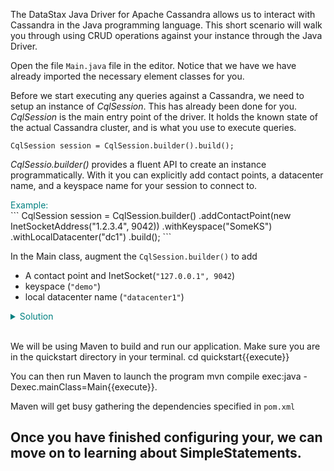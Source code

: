 The DataStax Java Driver for Apache Cassandra allows us to interact with Cassandra in the Java programming language.
This short scenario will walk you through using CRUD operations against your instance through the Java Driver.

Open the file `Main.java` file in the editor. Notice that we have we have already imported the necessary element classes
for you.

Before we start executing any queries against a Cassandra, we need to setup an instance of *CqlSession*. This has already been done for you. *CqlSession* is the main entry point of the driver. It holds the known state of the actual Cassandra cluster, and is what you use to execute queries.


`CqlSession session = CqlSession.builder().build();`


*CqlSessio.builder()* provides a fluent API to create an instance programmatically. With it you can explicitly add contact points, a datacenter name, and a keyspace name for your session to connect to.

 <summary style="color:teal">Example:</summary>
 ```
 CqlSession session = CqlSession.builder()
    .addContactPoint(new InetSocketAddress("1.2.3.4", 9042))
    .withKeyspace("SomeKS")
    .withLocalDatacenter("dc1")
    .build();
```    

In the Main class, augment the `CqlSession.builder()` to add
* A contact point and InetSocket(`"127.0.0.1", 9042`)
* keyspace (``"demo"``)
* local datacenter name (``"datacenter1"``)

<details>
  <summary style="color:teal">Solution</summary>
  ```
  CqlSession session = CqlSession.builder()
                .addContactPoint(new InetSocketAddress("127.0.0.1", 9042))
                .withKeyspace("demo")
                .withLocalDatacenter("datacenter1")
                .build())
  ```              
</details>

</br>

We will be using Maven to build and run our application. Make sure you are in the quickstart directory in your terminal.
cd quickstart{{execute}}

You can then run Maven to launch the program mvn compile exec:java -Dexec.mainClass=Main{{execute}}.

Maven will get busy gathering the dependencies specified in `pom.xml`

## Once you have finished configuring your, we can move on to learning about SimpleStatements.                
